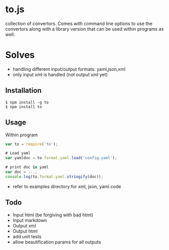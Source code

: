 # to.js
collection of convertors.
Comes with command line options to use the convertors along with a library version that can be used within programs as well.

# Solves
  * handling different input/output formats: yaml,json,xml
  * only input xml is handled (not output xml yet)

## Installation
    $ npm install -g to
    $ npm install to

## Usage
Within program
```js
var to = require('to');

# Load yaml
var yamldoc = to.format.yaml.load('config.yaml');

# print doc in yaml 
var doc = ...;
console.log(to.format.yaml.stringify(doc));

```

 * refer to examples directory for xml, json, yaml code


## Todo
 * Input html (be forgiving with bad html)
 * Input markdown 
 * Output xml
 * Output html
 * add unit tests
 * allow beautification params for all outputs 

